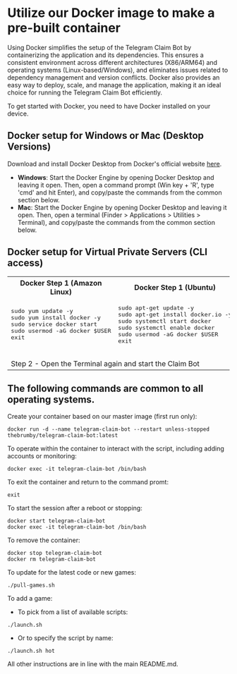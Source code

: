 # Utilize our Docker image to make a pre-built container
Using Docker simplifies the setup of the Telegram Claim Bot by containerizing the application and its dependencies. This ensures a consistent environment across different architectures (X86/ARM64) and operating systems (Linux-based/Windows), and eliminates issues related to dependency management and version conflicts. Docker also provides an easy way to deploy, scale, and manage the application, making it an ideal choice for running the Telegram Claim Bot efficiently.

To get started with Docker, you need to have Docker installed on your device. 

## Docker setup for Windows or Mac (Desktop Versions)

Download and install Docker Desktop from Docker's official website [here](https://www.docker.com/products/docker-desktop).

- **Windows**: Start the Docker Engine by opening Docker Desktop and leaving it open. Then, open a command prompt (Win key + 'R', type 'cmd' and hit Enter), and copy/paste the commands from the common section below.
- **Mac**: Start the Docker Engine by opening Docker Desktop and leaving it open. Then, open a terminal (Finder > Applications > Utilities > Terminal), and copy/paste the commands from the common section below.

## Docker setup for Virtual Private Servers (CLI access)
<table>
  <tr>
    <th>Docker Step 1 (Amazon Linux)</th>
    <th>Docker Step 1 (Ubuntu)</th>
  </tr>
  <tr>
    <td>
      <pre>
sudo yum update -y
sudo yum install docker -y
sudo service docker start
sudo usermod -aG docker $USER
exit
      </pre>
    </td>
    <td>
      <pre>
sudo apt-get update -y
sudo apt-get install docker.io -y
sudo systemctl start docker
sudo systemctl enable docker
sudo usermod -aG docker $USER
exit
      </pre>
    </td>
  </tr>
  <tr>
    <td colspan="2">
      Step 2 - Open the Terminal again and start the Claim Bot
    </td>
  </tr>
</table>

## The following commands are common to all operating systems.

Create your container based on our master image (first run only):
```
docker run -d --name telegram-claim-bot --restart unless-stopped thebrumby/telegram-claim-bot:latest
```

To operate within the container to interact with the script, including adding accounts or monitoring:
```
docker exec -it telegram-claim-bot /bin/bash
```

To exit the container and return to the command promt:
```
exit
```

To start the session after a reboot or stopping:
```
docker start telegram-claim-bot
docker exec -it telegram-claim-bot /bin/bash
```

To remove the container:
```
docker stop telegram-claim-bot
docker rm telegram-claim-bot
```

To update for the latest code or new games:
```
./pull-games.sh
```

To add a game:

- To pick from a list of available scripts:
```
./launch.sh
```

- Or to specify the script by name:
```
./launch.sh hot
```

All other instructions are in line with the main README.md.
